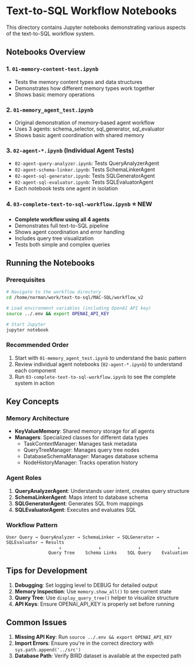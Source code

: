 # Text-to-SQL Workflow Notebooks

This directory contains Jupyter notebooks demonstrating various aspects of the text-to-SQL workflow system.

## Notebooks Overview

### 1. `01-memory-content-test.ipynb`
- Tests the memory content types and data structures
- Demonstrates how different memory types work together
- Shows basic memory operations

### 2. `01-memory_agent_test.ipynb`
- Original demonstration of memory-based agent workflow
- Uses 3 agents: schema_selector, sql_generator, sql_evaluator
- Shows basic agent coordination with shared memory

### 3. `02-agent-*.ipynb` (Individual Agent Tests)
- `02-agent-query-analyzer.ipynb`: Tests QueryAnalyzerAgent
- `02-agent-schema-linker.ipynb`: Tests SchemaLinkerAgent
- `02-agent-sql-generator.ipynb`: Tests SQLGeneratorAgent
- `02-agent-sql-evaluator.ipynb`: Tests SQLEvaluatorAgent
- Each notebook tests one agent in isolation

### 4. `03-complete-text-to-sql-workflow.ipynb` ⭐ **NEW**
- **Complete workflow using all 4 agents**
- Demonstrates full text-to-SQL pipeline
- Shows agent coordination and error handling
- Includes query tree visualization
- Tests both simple and complex queries

## Running the Notebooks

### Prerequisites
```bash
# Navigate to the workflow directory
cd /home/norman/work/text-to-sql/MAC-SQL/workflow_v2

# Load environment variables (including OpenAI API key)
source ../.env && export OPENAI_API_KEY

# Start Jupyter
jupyter notebook
```

### Recommended Order
1. Start with `01-memory_agent_test.ipynb` to understand the basic pattern
2. Review individual agent notebooks (`02-agent-*.ipynb`) to understand each component
3. Run `03-complete-text-to-sql-workflow.ipynb` to see the complete system in action

## Key Concepts

### Memory Architecture
- **KeyValueMemory**: Shared memory storage for all agents
- **Managers**: Specialized classes for different data types
  - TaskContextManager: Manages task metadata
  - QueryTreeManager: Manages query tree nodes
  - DatabaseSchemaManager: Manages database schema
  - NodeHistoryManager: Tracks operation history

### Agent Roles
1. **QueryAnalyzerAgent**: Understands user intent, creates query structure
2. **SchemaLinkerAgent**: Maps intent to database schema
3. **SQLGeneratorAgent**: Generates SQL from mappings
4. **SQLEvaluatorAgent**: Executes and evaluates SQL

### Workflow Pattern
```
User Query → QueryAnalyzer → SchemaLinker → SQLGenerator → SQLEvaluator → Results
                    ↓              ↓              ↓              ↓
                Query Tree    Schema Links    SQL Query    Evaluation
```

## Tips for Development

1. **Debugging**: Set logging level to DEBUG for detailed output
2. **Memory Inspection**: Use `memory.show_all()` to see current state
3. **Query Tree**: Use `display_query_tree()` helper to visualize structure
4. **API Keys**: Ensure OPENAI_API_KEY is properly set before running

## Common Issues

1. **Missing API Key**: Run `source ../.env && export OPENAI_API_KEY`
2. **Import Errors**: Ensure you're in the correct directory with `sys.path.append('../src')`
3. **Database Path**: Verify BIRD dataset is available at the expected path